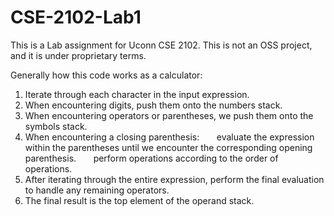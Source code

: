 # CSE-2102-Lab1

This is a Lab assignment for Uconn CSE 2102. This is not an OSS project, and it is under proprietary terms.

Generally how this code works as a calculator:
1. Iterate through each character in the input expression.
2. When encountering digits, push them onto the numbers stack.
3. When encountering operators or parentheses, we push them onto the symbols stack.
4. When encountering a closing parenthesis:
       &nbsp;&nbsp;&nbsp;&nbsp;&nbsp;&nbsp;evaluate the expression within the parentheses until we encounter the corresponding opening parenthesis.
       &nbsp;&nbsp;&nbsp;&nbsp;&nbsp;&nbsp;perform operations according to the order of operations.
5. After iterating through the entire expression, perform the final evaluation to handle any remaining operators.
6. The final result is the top element of the operand stack.
